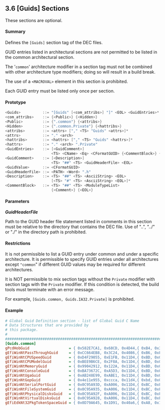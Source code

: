 <!--- @file
  3.6 [Guids] Sections

  Copyright (c) 2007-2017, Intel Corporation. All rights reserved.<BR>

  Redistribution and use in source (original document form) and 'compiled'
  forms (converted to PDF, epub, HTML and other formats) with or without
  modification, are permitted provided that the following conditions are met:

  1) Redistributions of source code (original document form) must retain the
     above copyright notice, this list of conditions and the following
     disclaimer as the first lines of this file unmodified.

  2) Redistributions in compiled form (transformed to other DTDs, converted to
     PDF, epub, HTML and other formats) must reproduce the above copyright
     notice, this list of conditions and the following disclaimer in the
     documentation and/or other materials provided with the distribution.

  THIS DOCUMENTATION IS PROVIDED BY TIANOCORE PROJECT "AS IS" AND ANY EXPRESS OR
  IMPLIED WARRANTIES, INCLUDING, BUT NOT LIMITED TO, THE IMPLIED WARRANTIES OF
  MERCHANTABILITY AND FITNESS FOR A PARTICULAR PURPOSE ARE DISCLAIMED. IN NO
  EVENT SHALL TIANOCORE PROJECT  BE LIABLE FOR ANY DIRECT, INDIRECT, INCIDENTAL,
  SPECIAL, EXEMPLARY, OR CONSEQUENTIAL DAMAGES (INCLUDING, BUT NOT LIMITED TO,
  PROCUREMENT OF SUBSTITUTE GOODS OR SERVICES; LOSS OF USE, DATA, OR PROFITS;
  OR BUSINESS INTERRUPTION) HOWEVER CAUSED AND ON ANY THEORY OF LIABILITY,
  WHETHER IN CONTRACT, STRICT LIABILITY, OR TORT (INCLUDING NEGLIGENCE OR
  OTHERWISE) ARISING IN ANY WAY OUT OF THE USE OF THIS DOCUMENTATION, EVEN IF
  ADVISED OF THE POSSIBILITY OF SUCH DAMAGE.

-->

## 3.6 [Guids] Sections

These sections are optional.

#### Summary

Defines the `[Guids]` section tag of the DEC files.

GUID entries listed in architectural sections are not permitted to be listed in
the common architectural section.

The '`common`' architecture modifier in a section tag must not be combined with
other architecture type modifiers; doing so will result in a build break.

The use of a `<MACROVAL>` element in this section is prohibited.

Each GUID entry must be listed only once per section.

#### Prototype

```c
<Guids>          ::= "[Guids" [<com_attribs>] "]" <EOL> <GuidEntries>*
<com_attribs>    ::= {<Public>} {<Hidden>}
<Public>         ::= {".common"} {<attribs>}
<Hidden>         ::= {".common.Private"} {<hattribs>}
<attribs>        ::= <attrs> ["," <TS> "Guids" <attrs>]*
<attrs>          ::= "." <arch>
<hattribs>       ::= <hattrs> ["," <TS> "Guids" <hattrs>]*
<hattrs>         ::= "." <arch> ".Private"
<GuidEntries>    ::= [<GuidComment>]
                     <TS> <CName> <Eq> <CFormatGUID> {<CommentBlock>} {<EOL>}
<GuidComment>    ::= [<Description>]
                     <TS> "##" <TS> <GuidHeaderFile> <EOL>
<GuidValue>      ::= <CFormatGUID>
<GuidHeaderFile> ::= <PATH> <Word> ".h"
<Description>    ::= <TS> "##" <TS> <AsciiString> <EOL>
                     [<TS> "#" <TS> <AsciiString> <EOL>]*
<CommentBlock>   ::= <TS> "##" <TS> <ModuleTypeList>
                     {<Comment>} {<EOL>}
```

#### Parameters

**_GuidHeaderFile_**

Path to the GUID header file statement listed in comments in this section must
be relative to the directory that contains the DEC file. Use of "..", "../" or
"./" in the directory path is prohibited.

#### Restrictions

It is not permissible to list a GUID entry under common and under a specific
architecture. It is permissible to specify GUID entries under all architectures
except `"common`" if different GUID values may be required for different
architectures.

It is NOT permissible to mix section tags without the `Private` modifier with
section tags with the `Private` modifier. If this condition is detected, the
build tools must terminate with an error message.

For example, `[Guids.common, Guids.IA32.Private]` is prohibited.

#### Example

```ini
# Global Guid Definition section - list of Global Guid C Name
# Data Structures that are provided by
# this package.
#
#######################################################################
[Guids.common]
gPcdHobGuid                  = { 0x582E7CA1, 0x68CD, 0x4D44,{ 0xB4, 0x3B, 0xF2, 0x98, 0xED, 0x58, 0x7B, 0xA6 }}
gEfiWinNtPassThroughGuid     = { 0xCC664EB8, 0x3C24, 0x4086,{ 0xB6, 0xF6, 0x34, 0xE8, 0x56, 0xBC, 0xE3, 0x6E }}
gEfiWinNtCPUSpeedGuid        = { 0xD4F29055, 0xE1FB, 0x11D4,{ 0xBD, 0x0D, 0x00, 0x80, 0xC7, 0x3C, 0x88, 0x81 }}
gEfiWinNtCPUModelGuid        = { 0xBEE9B6CE, 0x2F8A, 0x11D4,{ 0xBD, 0x0D, 0x00, 0x80, 0xC7, 0x3C, 0x88, 0x81 }}
gEfiWinNtMemoryGuid          = { 0x99042912, 0x122A, 0x11D4,{ 0xBD, 0x0D, 0x00, 0x80, 0xC7, 0x3C, 0x88, 0x81 }}
gEfiWinNtConsoleGuid         = { 0xBA73672C, 0xA5D3, 0x11D4,{ 0xBD, 0x00, 0x00, 0x80, 0xC7, 0x3C, 0x88, 0x81 }}
gEfiWinNtUgaGuid             = { 0xAB248E99, 0xABE1, 0x11D4,{ 0xBD, 0x0D, 0x00, 0x80, 0xC7, 0x3C, 0x88, 0x81 }}
gEfiWinNtGopGuid             = { 0x4e11e955, 0xccca, 0x11d4,{ 0xbd, 0x0d, 0x00, 0x80, 0xc7, 0x3c, 0x88, 0x81 }}
gEfiWinNtSerialPortGuid      = { 0x0C95A93D, 0xA006, 0x11D4,{ 0xBC, 0xFA, 0x00, 0x80, 0xC7, 0x3C, 0x88, 0x81 }}
gEfiWinNtFileSystemGuid      = { 0x0C95A935, 0xA006, 0x11D4,{ 0xBC, 0xFA, 0x00, 0x80, 0xC7, 0x3C, 0x88, 0x81 }}
gEfiWinNtPhysicalDisksGuid   = { 0x0C95A92F, 0xA006, 0x11D4,{ 0xBC, 0xFA, 0x00, 0x80, 0xC7, 0x3C, 0x88, 0x81 }}
gEfiWinNtVirtualDisksGuid    = { 0x0C95A928, 0xA006, 0x11D4,{ 0xBC, 0xFA, 0x00, 0x80, 0xC7, 0x3C, 0x88, 0x81 }}
gEfiEdkNt32PkgTokenSpaceGuid = { 0x0D79A645, 0x1D91, 0x40a6,{ 0xA8, 0x1F, 0x61, 0xE6, 0x98, 0x2B, 0x32, 0xB4 }}
```
